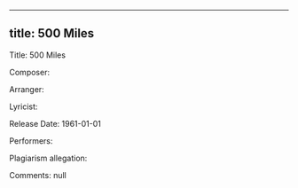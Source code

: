 
---
title: 500 Miles
---
Title: 500 Miles

Composer: 

Arranger: 

Lyricist: 

Release Date: 1961-01-01

Performers: 

Plagiarism allegation:


Comments:
null
